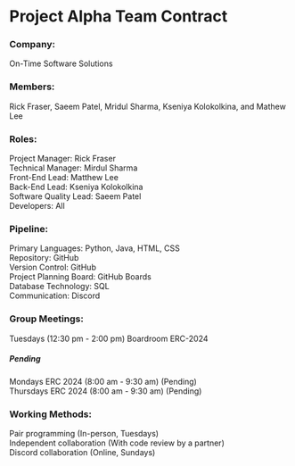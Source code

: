 # Project Alpha Team Contract

### Company:
On-Time Software Solutions

### Members:

Rick Fraser, Saeem Patel, Mridul Sharma, Kseniya Kolokolkina, and Mathew Lee
### Roles:
Project Manager: Rick Fraser<br>
Technical Manager: Mirdul Sharma<br>
Front-End Lead: Matthew Lee<br>
Back-End Lead: Kseniya Kolokolkina<br>
Software Quality Lead: Saeem Patel<br>
Developers: All

### Pipeline:
Primary Languages: Python, Java, HTML, CSS<br>
Repository: GitHub<br>
Version Control: GitHub<br>
Project Planning Board: GitHub Boards<br>
Database Technology: SQL<br>
Communication: Discord

### Group Meetings:
Tuesdays (12:30 pm - 2:00 pm) Boardroom ERC-2024<br>
##### Pending
Mondays ERC 2024 (8:00 am - 9:30 am) (Pending)<br>
Thursdays ERC 2024 (8:00 am - 9:30 am) (Pending)<br> 

### Working Methods: 
Pair programming (In-person, Tuesdays)<br> 
Independent collaboration (With code review by a partner)<br>
Discord collaboration (Online, Sundays)<br>
